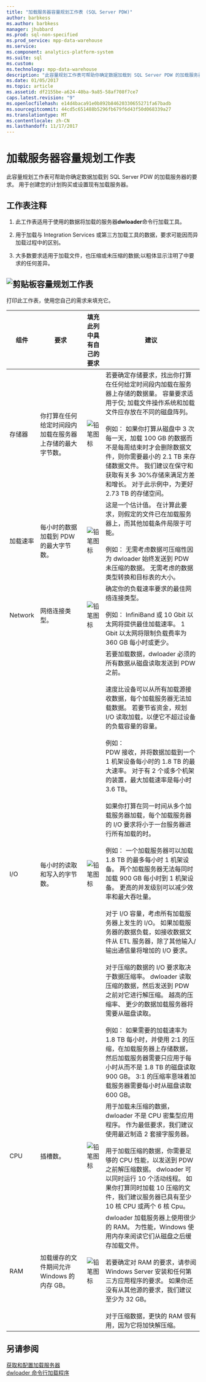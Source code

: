 ```yaml
---
title: "加载服务器容量规划工作表 (SQL Server PDW)"
author: barbkess
ms.author: barbkess
manager: jhubbard
ms.prod: sql-non-specified
ms.prod_service: mpp-data-warehouse
ms.service: 
ms.component: analytics-platform-system
ms.suite: sql
ms.custom: 
ms.technology: mpp-data-warehouse
description: "此容量规划工作表可帮助你确定数据加载到 SQL Server PDW 的加载服务器的要求。"
ms.date: 01/05/2017
ms.topic: article
ms.assetid: df2155be-a624-40ba-9a85-58af708f7ce7
caps.latest.revision: "9"
ms.openlocfilehash: e14d4baca91e0b892b84620330655271fa67badb
ms.sourcegitcommit: 44cd5c651488b5296fb679f6d43f50d068339a27
ms.translationtype: MT
ms.contentlocale: zh-CN
ms.lasthandoff: 11/17/2017
---
```

# <a name="loading-server-capacity-planning-worksheet"></a>加载服务器容量规划工作表
此容量规划工作表可帮助你确定数据加载到 SQL Server PDW 的加载服务器的要求。 用于创建您的计划购买或设置现有加载服务器。  
  
## <a name="worksheet-notes"></a>工作表注释
  
1.  此工作表适用于使用的数据将加载的服务器**dwloader**命令行加载工具。  
  
2.  用于加载与 Integration Services 或第三方加载工具的数据，要求可能因而异加载过程中的区别。  
  
3.  大多数要求适用于加载文件，也压缩或未压缩的数据;以粗体显示注明了中要求的任何差异。  
  
## <a name="clipboardmediaclipboard-iconpng-clipboard-capacity-planning-worksheet"></a>![剪贴板](media/clipboard-icon.png "剪贴板")容量规划工作表  
  
打印此工作表，使用您自己的需求来填充它。  
  
|组件|要求|填充此列中具有自己的要求|建议|  
|-------------|---------------|--------------------------------------------------|-------------------|  
|存储器|你打算在任何给定时间段内加载在服务器上存储的最大字节数。|![铅笔图标](media/pencil-icon.png "铅笔图标")|若要确定存储要求，找出你打算在任何给定时间段内加载在服务器上存储的数据量。  容量要求适用于仅; 加载文件操作系统和加载文件应存放在不同的磁盘阵列。<br /><br />例如： 如果你打算从磁盘中 3 次每一天，加载 100 GB 的数据而不是每周结束时才会删除数据文件，则你需要最小的 2.1 TB 来存储数据文件。 我们建议在保守和获取有关多 30%存储来满足方差和增长。  对于此示例中，为更好 2.73 TB 的存储空间。|  
|加载速率|每小时的数据加载到 PDW 的最大字节数。|![铅笔图标](media/pencil-icon.png "铅笔图标")|这是一个估计值。 在计算此要求，则假定的文件已在加载服务器上，而其他加载条件局限于可能。<br /><br />例如： 无需考虑数据可压缩性因为 dwloader 始终发送到 PDW 未压缩的数据。 无需考虑的数据类型转换和目标表的大小。|  
|Network|网络连接类型。|![铅笔图标](media/pencil-icon.png "铅笔图标")|确定你的负载速率要求的最佳网络连接类型。<br /><br />例如： InfiniBand 或 10 Gbit 以太网将提供最佳加载速率。 1 Gbit 以太网将限制负载费率为 360 GB 每小时或更少。|  
|I/O|每小时的读取和写入的字节数。|![铅笔图标](media/pencil-icon.png "铅笔图标")|若要加载数据，dwloader 必须的所有数据从磁盘读取发送到 PDW 之前。<br /><br />速度比设备可以从所有加载源接收数据，每个加载服务器无法加载数据。 若要节省资金，规划 I/O 读取加载，以便它不超过设备的负载容量的容量。<br /><br />例如：<br />PDW 接收，并将数据加载到一个 1 机架设备每小时的 1.8 TB 的最大速率。 对于有 2 个或多个机架的装置，最大加载速率是每小时 3.6 TB。<br /><br />如果你打算在同一时间从多个加载服务器加载，每个加载服务器的 I/O 要求将小于一台服务器进行所有加载的时。<br /><br />例如： 一个加载服务器可以加载 1.8 TB 的最多每小时 1 机架设备。 两个加载服务器无法每同时加载 900 GB 每小时到 1 机架设备。 更高的并发级别可以减少效率和最大吞吐量。<br /><br />对于 I/O 容量，考虑所有加载服务器上发生的 I/O。 如果加载服务器的数据负载，如接收数据文件从 ETL 服务器，除了其他输入/输出通信量将增加的 I/O 要求。<br /><br />对于压缩的数据的 I/O 要求取决于数据压缩率。 dwloader 读取压缩的数据，然后发送到 PDW 之前对它进行解压缩。 越高的压缩率、 更少的数据加载服务器将需要从磁盘读取。<br /><br />例如： 如果需要的加载速率为 1.8 TB 每小时，并使用 2:1 的压缩，在加载服务器上存储数据，然后加载服务器需要只应用于每小时从而不是 1.8 TB 的磁盘读取 900 GB。 3:1 的压缩率意味着加载服务器需要每小时从磁盘读取 600 GB。|  
|CPU|插槽数。|![铅笔图标](media/pencil-icon.png "铅笔图标")|用于加载未压缩的数据，dwloader 不是 CPU 密集型应用程序。  作为最低要求，我们建议使用最近制造 2 套接字服务器。<br /><br />用于加载压缩的数据，你需要足够的 CPU 性能，以发送到 PDW 之前解压缩数据。 dwloader 可以同时运行 10 个活动线程。 如果你打算同时加载 10 压缩的文件，我们建议服务器已具有至少 10 核 CPU 或两个 6 核 Cpu。|  
|RAM|加载缓存的文件期间允许 Windows 的内存 GB。|![铅笔图标](media/pencil-icon.png "铅笔图标")|dwloader 加载服务器上使用很少的 RAM。 为性能，Windows 使用内存来阅读它们从磁盘之后缓存加载文件。<br /><br />若要确定对 RAM 的要求，请参阅 Windows Server 安装和任何第三方应用程序的要求。 如果你还没有从其他源的要求，我们建议至少为 32 GB。<br /><br />对于压缩数据，更快的 RAM 很有用，因为它将加快解压缩。|  
  
## <a name="see-also"></a>另请参阅  
[获取和配置加载服务器](acquire-and-configure-loading-server.md)  
[dwloader 命令行加载程序](dwloader.md)  
  
